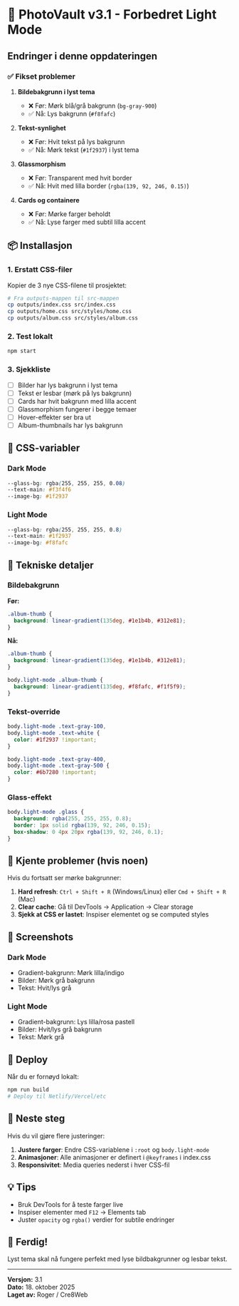 # 🎨 PhotoVault v3.1 - Forbedret Light Mode

## Endringer i denne oppdateringen

### ✅ Fikset problemer

1. **Bildebakgrunn i lyst tema**
   - ❌ Før: Mørk blå/grå bakgrunn (`bg-gray-900`)
   - ✅ Nå: Lys bakgrunn (`#f8fafc`)

2. **Tekst-synlighet**
   - ❌ Før: Hvit tekst på lys bakgrunn
   - ✅ Nå: Mørk tekst (`#1f2937`) i lyst tema

3. **Glassmorphism**
   - ❌ Før: Transparent med hvit border
   - ✅ Nå: Hvit med lilla border (`rgba(139, 92, 246, 0.15)`)

4. **Cards og containere**
   - ❌ Før: Mørke farger beholdt
   - ✅ Nå: Lyse farger med subtil lilla accent

## 📦 Installasjon

### 1. Erstatt CSS-filer

Kopier de 3 nye CSS-filene til prosjektet:

```bash
# Fra outputs-mappen til src-mappen
cp outputs/index.css src/index.css
cp outputs/home.css src/styles/home.css
cp outputs/album.css src/styles/album.css
```

### 2. Test lokalt

```bash
npm start
```

### 3. Sjekkliste

- [ ] Bilder har lys bakgrunn i lyst tema
- [ ] Tekst er lesbar (mørk på lys bakgrunn)
- [ ] Cards har hvit bakgrunn med lilla accent
- [ ] Glassmorphism fungerer i begge temaer
- [ ] Hover-effekter ser bra ut
- [ ] Album-thumbnails har lys bakgrunn

## 🎨 CSS-variabler

### Dark Mode
```css
--glass-bg: rgba(255, 255, 255, 0.08)
--text-main: #f3f4f6
--image-bg: #1f2937
```

### Light Mode
```css
--glass-bg: rgba(255, 255, 255, 0.8)
--text-main: #1f2937
--image-bg: #f8fafc
```

## 🔧 Tekniske detaljer

### Bildebakgrunn

**Før:**
```css
.album-thumb {
  background: linear-gradient(135deg, #1e1b4b, #312e81);
}
```

**Nå:**
```css
.album-thumb {
  background: linear-gradient(135deg, #1e1b4b, #312e81);
}

body.light-mode .album-thumb {
  background: linear-gradient(135deg, #f8fafc, #f1f5f9);
}
```

### Tekst-override

```css
body.light-mode .text-gray-100,
body.light-mode .text-white {
  color: #1f2937 !important;
}

body.light-mode .text-gray-400,
body.light-mode .text-gray-500 {
  color: #6b7280 !important;
}
```

### Glass-effekt

```css
body.light-mode .glass {
  background: rgba(255, 255, 255, 0.8);
  border: 1px solid rgba(139, 92, 246, 0.15);
  box-shadow: 0 4px 20px rgba(139, 92, 246, 0.1);
}
```

## 🐛 Kjente problemer (hvis noen)

Hvis du fortsatt ser mørke bakgrunner:

1. **Hard refresh**: `Ctrl + Shift + R` (Windows/Linux) eller `Cmd + Shift + R` (Mac)
2. **Clear cache**: Gå til DevTools → Application → Clear storage
3. **Sjekk at CSS er lastet**: Inspiser elementet og se computed styles

## 📸 Screenshots

### Dark Mode
- Gradient-bakgrunn: Mørk lilla/indigo
- Bilder: Mørk grå bakgrunn
- Tekst: Hvit/lys grå

### Light Mode
- Gradient-bakgrunn: Lys lilla/rosa pastell
- Bilder: Hvit/lys grå bakgrunn
- Tekst: Mørk grå

## 🚀 Deploy

Når du er fornøyd lokalt:

```bash
npm run build
# Deploy til Netlify/Vercel/etc
```

## 📝 Neste steg

Hvis du vil gjøre flere justeringer:

1. **Justere farger**: Endre CSS-variablene i `:root` og `body.light-mode`
2. **Animasjoner**: Alle animasjoner er definert i `@keyframes` i index.css
3. **Responsivitet**: Media queries nederst i hver CSS-fil

## 💡 Tips

- Bruk DevTools for å teste farger live
- Inspiser elementer med `F12` → Elements tab
- Juster `opacity` og `rgba()` verdier for subtile endringer

## 🎉 Ferdig!

Lyst tema skal nå fungere perfekt med lyse bildbakgrunner og lesbar tekst.

---

**Versjon:** 3.1  
**Dato:** 18. oktober 2025  
**Laget av:** Roger / Cre8Web
